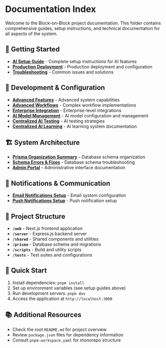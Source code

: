 # Documentation Index

Welcome to the Block-on-Block project documentation. This folder contains comprehensive guides, setup instructions, and technical documentation for all aspects of the system.

## 🚀 Getting Started

- **[AI Setup Guide](AI_SETUP_GUIDE.md)** - Complete setup instructions for AI features
- **[Production Deployment](PRODUCTION_DEPLOYMENT.md)** - Production deployment and configuration
- **[Troubleshooting](TROUBLESHOOTING.md)** - Common issues and solutions

## 🔧 Development & Configuration

- **[Advanced Features](ADVANCED_FEATURES.md)** - Advanced system capabilities
- **[Advanced Workflows](ADVANCED_WORKFLOWS.md)** - Complex workflow implementations
- **[Enterprise Integration](ENTERPRISE_INTEGRATION.md)** - Enterprise-level integrations
- **[AI Model Management](AI_MODEL_MANAGEMENT.md)** - AI model configuration and management
- **[Centralized AI Testing](CENTRALIZED_AI_TESTING.md)** - AI testing strategies
- **[Centralized AI Learning](CENTRALIZED_AI_LEARNING.md)** - AI learning system documentation

## 🏗️ System Architecture

- **[Prisma Organization Summary](PRISMA_ORGANIZATION_SUMMARY.md)** - Database schema organization
- **[Schema Errors & Fixes](SCHEMA_ERRORS_FIXES.md)** - Database schema troubleshooting
- **[Admin Portal](ADMIN_PORTAL.md)** - Administrative interface documentation

## 📧 Notifications & Communication

- **[Email Notifications Setup](EMAIL_NOTIFICATIONS_SETUP.md)** - Email system configuration
- **[Push Notifications Setup](PUSH_NOTIFICATIONS_SETUP.md)** - Push notification setup

## 📁 Project Structure

- **`/web`** - Next.js frontend application
- **`/server`** - Express.js backend server
- **`/shared`** - Shared components and utilities
- **`/prisma`** - Database schema and migrations
- **`/scripts`** - Build and utility scripts
- **`/tests`** - Test suites and configurations

## 🚀 Quick Start

1. Install dependencies: `pnpm install`
2. Set up environment variables (see setup guides above)
3. Run development servers: `pnpm dev`
4. Access the application at `http://localhost:3000`

## 📚 Additional Resources

- Check the root `README.md` for project overview
- Review `package.json` files for dependency information
- Consult `pnpm-workspace.yaml` for monorepo structure
